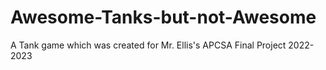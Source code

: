 # Awesome-Tanks-but-not-Awesome
A Tank game which was created for Mr. Ellis's APCSA Final Project 2022-2023 
